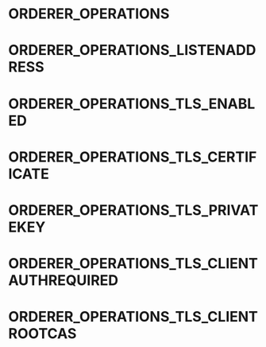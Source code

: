 # ORDERER_OPERATIONS
# ORDERER_OPERATIONS_LISTENADDRESS
# ORDERER_OPERATIONS_TLS_ENABLED
# ORDERER_OPERATIONS_TLS_CERTIFICATE
# ORDERER_OPERATIONS_TLS_PRIVATEKEY
# ORDERER_OPERATIONS_TLS_CLIENTAUTHREQUIRED
# ORDERER_OPERATIONS_TLS_CLIENTROOTCAS